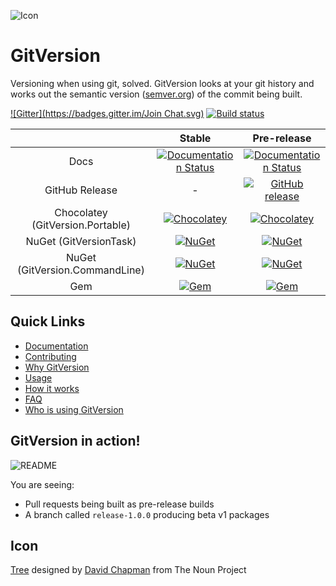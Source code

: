![Icon](https://raw.github.com/GitTools/GitVersion/master/docs/img/package_icon.png)
# GitVersion
Versioning when using git, solved. GitVersion looks at your git history and works out the semantic version ([semver.org](http://semver.org)) of the commit being built.

[![Gitter](https://badges.gitter.im/Join Chat.svg)](https://gitter.im/GitTools/GitVersion?utm_source=badge&utm_medium=badge&utm_campaign=pr-badge&utm_content=badge)
[![Build status](https://ci.appveyor.com/api/projects/status/sxje0wht0cscmn7w/branch/master?svg=true)](https://ci.appveyor.com/project/GitTools/gitversion/branch/master)

||Stable|Pre-release|
|:--:|:--:|:--:|
|Docs|[![Documentation Status](https://readthedocs.org/projects/gitversion/badge/?version=stable)](http://gitversion.readthedocs.org/en/stable/)|[![Documentation Status](https://readthedocs.org/projects/gitversion/badge/?version=latest)](http://gitversion.readthedocs.org/en/latest/)|
|GitHub Release|-|[![GitHub release](https://img.shields.io/github/release/gittools/gitversion.svg)](https://github.com/GitTools/GitVersion/releases/latest)|
|Chocolatey (GitVersion.Portable)|[![Chocolatey](https://img.shields.io/chocolatey/v/gitversion.portable.svg)](https://chocolatey.org/packages/GitVersion.Portable)|[![Chocolatey](https://img.shields.io/chocolatey/vpre/gitversion.portable.svg)](https://chocolatey.org/packages/GitVersion.Portable)|
|NuGet (GitVersionTask)|[![NuGet](https://img.shields.io/nuget/v/GitVersionTask.svg)](https://www.nuget.org/packages/GitVersionTask)|[![NuGet](https://img.shields.io/nuget/vpre/GitVersionTask.svg)](https://www.nuget.org/packages/GitVersionTask)|
|NuGet (GitVersion.CommandLine)|[![NuGet](https://img.shields.io/nuget/v/GitVersion.CommandLine.svg)](https://www.nuget.org/packages/GitVersion.CommandLine)|[![NuGet](https://img.shields.io/nuget/vpre/GitVersion.CommandLine.svg)](https://www.nuget.org/packages/GitVersion.CommandLine)|
|Gem|[![Gem](https://img.shields.io/gem/v/gitversion.svg)](https://rubygems.org/gems/gitversion)|[![Gem](https://img.shields.io/gem/v/gitversion.svg)](https://rubygems.org/gems/gitversion)|

## Quick Links
 - [Documentation](http://gitversion.readthedocs.org/en/latest)
 - [Contributing](https://github.com/GitTools/GitVersion/blob/master/CONTRIBUTING.md)
 - [Why GitVersion](http://gitversion.readthedocs.org/en/latest/why)
 - [Usage](http://gitversion.readthedocs.org/en/latest/usage)
 - [How it works](http://gitversion.readthedocs.org/en/latest/more-info/how-it-works/)
 - [FAQ](http://gitversion.readthedocs.org/en/latest/faq/)
 - [Who is using GitVersion](http://gitversion.readthedocs.org/en/latest/who/)

## GitVersion in action!
![README](https://raw.github.com/GitTools/GitVersion/master/docs/img/README.png)

You are seeing:

 - Pull requests being built as pre-release builds
 - A branch called `release-1.0.0` producing beta v1 packages

## Icon
<a href="http://thenounproject.com/noun/tree/#icon-No13389" target="_blank">Tree</a> designed by <a href="http://thenounproject.com/david.chapman" target="_blank">David Chapman</a> from The Noun Project

